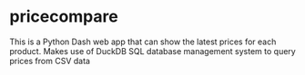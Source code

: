 # pricecompare
This is a Python Dash web app that can show the latest prices for each product. Makes use of DuckDB SQL database management system to query prices from CSV data
